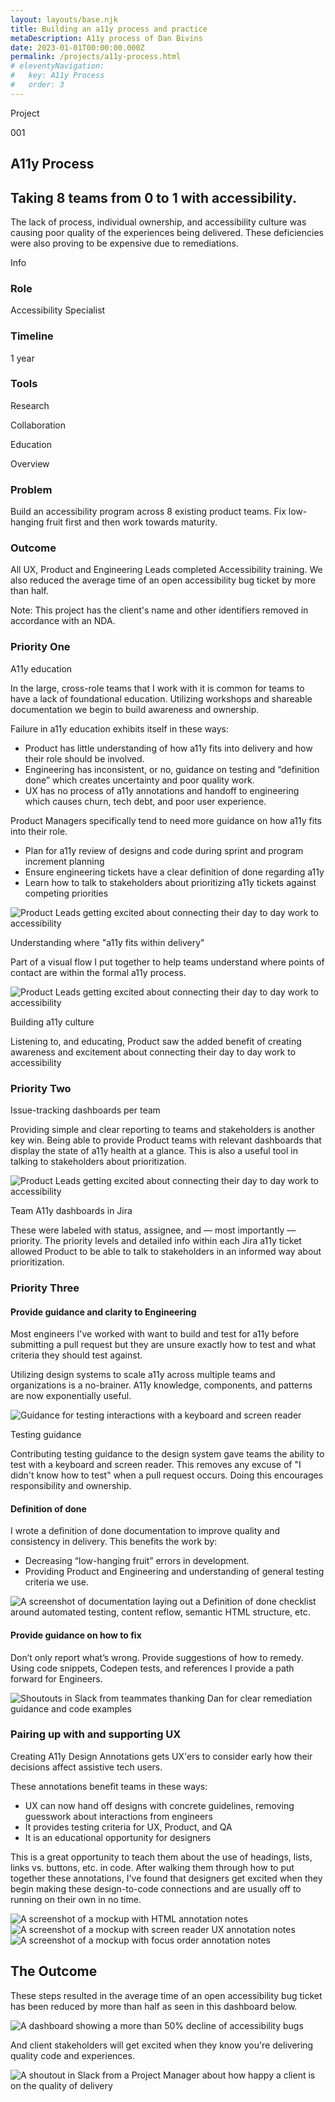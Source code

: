 ```yaml
---
layout: layouts/base.njk
title: Building an a11y process and practice
metaDescription: A11y process of Dan Bivins
date: 2023-01-01T00:00:00.000Z
permalink: /projects/a11y-process.html
# eleventyNavigation:
#   key: A11y Process
#   order: 3
---
```


<div class="case-study-content">
    <div class="case-study-content-inner">
        <div class="case-study-body">
            <div class="case-info">
                <div class="case-study-info left-info">
                    <div class="section-header-container about">
                        <div class="section-header">
                            <p>Project</p>
                            <p>001</p>
                        </div>
                    </div>
                    <h2 class="proj-name">A11y Process</h2>
                    <h2 class="proj-desc">Taking 8 teams from 0 to 1 with accessibility.</h2>   
                    <p>The lack of process, individual ownership, and accessibility culture was causing poor quality of the experiences being delivered. These deficiencies were also proving to be expensive due to remediations.</p> 
                </div>
                <div class="case-study-info right-info">
                    <div class="section-header-container about">
                        <div class="section-header">
                            <p>Info</p>
                        </div>
                    </div>
                    <div class="case-study-info-right-group">
                        <div>
                            <h3>Role</h3>
                            <p class="case-info-right-text">Accessibility Specialist</p>
                        </div>
                        <div>
                            <h3>Timeline</h3>
                            <p class="case-info-right-text">1 year</p>
                        </div>
                    </div>
                    <div>
                        <h3>Tools</h3>
                        <p class="case-info-right-text">Research</p>
                        <p class="case-info-right-text">Collaboration</p>
                        <p class="case-info-right-text">Education</p>
                    </div>
                </div>
                </div>
                    <div class="section-header-container about">
                        <div class="section-header">
                            <p>Overview</p>
                        </div>
                    </div>
                    <div class="flex">
                        <div class="col-half">
                            <h3>Problem</h3>
                            <p class="process-main-text">Build an accessibility program across 8 existing product teams. Fix low-hanging fruit first and then work towards maturity.</p>
                        </div>
                        <div class="col-half">
                            <h3>Outcome</h3>
                            <p class="process-main-text">All UX, Product and Engineering Leads completed <span class="bold">Accessibility training</span>. We also reduced the average time of an open accessibility bug ticket <span class="bold">by more than half</span>.</p>
                        </div>   
                    </div>
                <p>Note: This project has the client's name and other identifiers removed in accordance with an NDA.</p>
            </div>            
        </div>     
        <div class="case-study-body">
            <div class="section-header-container about">
                <div class="section-header">
                    <h3>Priority One</h3> 
                </div>
            </div>
            <div class="bsc-2-grid">
                <p><span class="section-callout">A11y education</span></p>
                <p>In the large, cross-role teams that I work with it is common for teams to have a lack of foundational education. Utilizing workshops and shareable documentation we begin to build awareness and ownership.</p>
            </div>
            <p>Failure in a11y education exhibits itself in these ways:</p>
                <ul>
                    <li>Product has little understanding of <span class="bold">how a11y fits into delivery</span> and how their role should be involved. </li>
                    <li>Engineering has inconsistent, or no, guidance on <span class="bold">testing and “definition done”</span> which creates uncertainty and poor quality work.</li>
                    <li>UX has no process of <span class="bold">a11y annotations and handoff</span> to engineering which causes churn, tech debt, and poor user experience.</li>
                </ul>
            </div>
        </div>
        </div>
        <div class="full-width ">
            <div class="case-study-body">
                <div class="bsc-2-grid">
                    <p><span class="section-callout">Product Managers specifically tend to need more guidance on how a11y fits into their role.</span></p>
                    <ul>
                        <li>Plan for a11y review of designs and code during sprint and program increment planning</li>
                        <li>Ensure engineering tickets have a clear definition of done regarding a11y</li>
                        <li>Learn how to talk to stakeholders about prioritizing a11y tickets against competing priorities</li>
                    </ul>
                </div>
            </div>
            <div class="flex-thirds flex">
                <div class="col">
                    <img src="/static/img/prod-3.jpg" alt="Product Leads getting excited about connecting their day to day work to accessibility" class="img-center flex">
                </div>
                <div class="col">
                    <p class="project-heading">Understanding where "a11y fits within delivery"</p>
                    <p class="project-paragraph">Part of a visual flow I put together to help teams understand where points of contact are within the formal a11y process.</p>
                </div>
            </div>
            <div class="flex-thirds flex">
                <div class="col">
                    <img src="/static/img/prod-1.jpg" alt="Product Leads getting excited about connecting their day to day work to accessibility" class="img-center flex">
                </div>
                <div class="col">
                    <p class="project-heading">Building a11y culture</p>
                    <p class="project-paragraph">Listening to, and educating, Product saw the added benefit of creating awareness and excitement about connecting their day to day work to accessibility</p>
                </div>
            </div>
        </div>
        <div class="case-study-body">
            <div class="section-header-container about">
                <div class="section-header">
                    <h3>Priority Two</h3> 
                </div>
            </div>
            <div class="bsc-2-grid">
                <p><span class="section-callout">Issue-tracking dashboards per team</span></p>
                <p>Providing simple and clear reporting to teams and stakeholders is another key win. Being able to provide Product teams with relevant dashboards that display the <span class="bold">state of a11y health at a glance</span>. This is also a useful tool in talking to stakeholders about prioritization.</p>
            </div>
        </div>
        <div class="full-width light">
            <div class="flex-thirds flex">
                <div class="col">
                    <img src="/static/img/prod-2.jpg" alt="Product Leads getting excited about connecting their day to day work to accessibility" class="img-center flex">
                </div>
            <div class="col">
                <p class="project-heading">Team A11y dashboards in Jira</p>
                <p class="project-paragraph">These were labeled with status, assignee, and &mdash; most importantly &mdash; priority. The priority levels and detailed info within each Jira a11y ticket allowed Product to be able to talk to stakeholders in an informed way about prioritization.</p>
            </div>
        </div> 
        <div class="case-study-body">
            <div class="section-header-container about">
                <div class="section-header">
                    <h3>Priority Three</h3> 
                </div>
            </div>
            <h4><span class="section-callout">Provide guidance and clarity to Engineering</span></h4>
            <p>Most engineers I've worked with want to build and test for a11y before submitting a pull request but they are unsure exactly how to test and what criteria they should test against.</p>
            <p><span class="bold">Utilizing design systems to scale a11y</span> across multiple teams and organizations is a no-brainer. A11y knowledge, components, and patterns are now exponentially useful.</p>
        </div>
        <div class="full-width">
            <div class="flex-thirds flex">
                <div class="col">
                    <img class="img-center flex" src="/static/img/eng-2.jpg" alt="Guidance for testing interactions with a keyboard and screen reader">
                </div>
                <div class="col">
                    <p class="project-heading">Testing guidance</p>
                    <p class="project-paragraph">Contributing testing guidance to the design system gave teams the ability to test with a keyboard and screen reader. <span class="bold">This removes any excuse of "I didn't know how to test" when a pull request occurs. Doing this encourages responsibility and ownership.</span></p>
                </div>
            </div>
        </div>
        <div class="case-study-body">
            <h4><span class="section-callout">Definition of done<span></h4>
            <p>I wrote a definition of done documentation to improve quality and consistency in delivery. This benefits the work by:</p>
            <ul>
                <li>Decreasing “low-hanging fruit” errors in development.</li>
                <li>Providing Product and Engineering and understanding of general testing criteria we use.</li>
            </ul>
        </div>
        <div class="full-width light">
            <img class="img-center flex" src="/static/img/eng-3.jpg" alt="A screenshot of documentation laying out a Definition of done checklist around automated testing, content reflow, semantic HTML structure, etc.">
        </div>
        <div class="case-study-body">
            <h4><span class="section-callout">Provide guidance on how to fix<span></h4>
            <p>Don’t only report what’s wrong. Provide suggestions of how to remedy. Using code snippets, Codepen tests, and references I provide a path forward for Engineers. </p>
            <img class="img-center flex" src="/static/img/eng-4.jpg" alt="Shoutouts in Slack from teammates thanking Dan for clear remediation guidance and code examples">
        </div>
        <div class="case-study-body">
            <h3>Pairing up with and supporting UX</h3>
            <p>Creating A11y Design Annotations gets UX'ers to consider early how their decisions affect assistive tech users.</p>
            <p>These annotations benefit teams in these ways:</p>
            <ul>
                <li>UX can now hand off designs with concrete guidelines, <span class="bold">removing guesswork</span> about interactions from engineers
                <li>It provides <span class="bold">testing criteria</span> for UX, Product, and QA</li>
                <li>It is an <span class="bold">educational opportunity</span> for designers</li>
            </ul>
            <p>This is a great opportunity to teach them about the use of headings, lists, links vs. buttons, etc. in code. After walking them through how to put together these annotations, I've found that designers get excited when they begin making these design-to-code connections and are usually off to running on their own in no time. </p>
            <img class="" src="/static/img/ux-ann2a.png" alt="A screenshot of a mockup with HTML annotation notes">
            <img class="" src="/static/img/ux-ann2b.png" alt="A screenshot of a mockup with screen reader UX annotation notes">
            <img class="" src="/static/img/ux-ann2c.png" alt="A screenshot of a mockup with focus order annotation notes">
        </div>   
        <div class="full-width">
        <div class="case-study-body">
            <h2>The Outcome </h2>
            <p>These steps resulted in the average time of an open accessibility bug ticket has been <span class="bold">reduced by more than half</span> as seen in this dashboard below. </p>
            <img class="" src="/static/img/a11y-bugs-dashboard.jpg" alt="A dashboard showing a more than 50% decline of accessibility bugs">
            <br>
            <div class="proj-img-callout">
            <p>And client stakeholders will get excited when they know you're <span class="bold">delivering quality code and experiences</span>. </p>
            <img class="" src="/static/img/a11y-cin-sh.jpg" alt="A shoutout in Slack from a Project Manager about how happy a client is on the quality of delivery">
            </div>
        </div>
</div>
</div>




